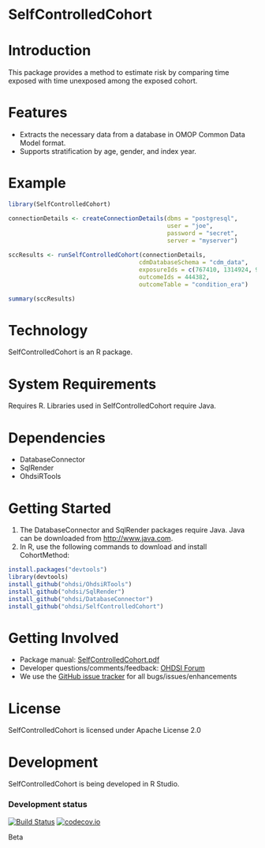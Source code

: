 SelfControlledCohort
====================

Introduction
============
This package provides a method to estimate risk by comparing time exposed with time unexposed among the exposed cohort.

Features
========
- Extracts the necessary data from a database in OMOP Common Data Model format.
- Supports stratification by age, gender, and index year.

Example
========
```r
library(SelfControlledCohort)

connectionDetails <- createConnectionDetails(dbms = "postgresql",
                                             user = "joe",
                                             password = "secret",
                                             server = "myserver")
                                             
sccResults <- runSelfControlledCohort(connectionDetails,
                                     cdmDatabaseSchema = "cdm_data",
                                     exposureIds = c(767410, 1314924, 907879),
                                     outcomeIds = 444382,
                                     outcomeTable = "condition_era")

summary(sccResults)
```

Technology
============
SelfControlledCohort is an R package.

System Requirements
============
Requires R. Libraries used in SelfControlledCohort require Java.

Dependencies
============
 * DatabaseConnector
 * SqlRender
 * OhdsiRTools

Getting Started
===============
1. The DatabaseConnector and SqlRender packages require Java. Java can be downloaded from
<a href="http://www.java.com" target="_blank">http://www.java.com</a>.
2. In R, use the following commands to download and install CohortMethod:

  ```r
  install.packages("devtools")
  library(devtools)
  install_github("ohdsi/OhdsiRTools") 
  install_github("ohdsi/SqlRender")
  install_github("ohdsi/DatabaseConnector")
  install_github("ohdsi/SelfControlledCohort")
  ```

Getting Involved
================
* Package manual: [SelfControlledCohort.pdf](https://raw.githubusercontent.com/OHDSI/SelfControlledCohort/master/extras/SelfControlledCohort.pdf)
* Developer questions/comments/feedback: <a href="http://forums.ohdsi.org/c/developers">OHDSI Forum</a>
* We use the <a href="../../issues">GitHub issue tracker</a> for all bugs/issues/enhancements

License
=======
SelfControlledCohort is licensed under Apache License 2.0

Development
===========
SelfControlledCohort is being developed in R Studio.

### Development status
[![Build Status](https://travis-ci.org/OHDSI/SelfControlledCohort.svg?branch=master)](https://travis-ci.org/OHDSI/SelfControlledCohort)
[![codecov.io](https://codecov.io/github/OHDSI/SelfControlledCohort/coverage.svg?branch=master)](https://codecov.io/github/OHDSI/SelfControlledCohort?branch=master)

Beta
